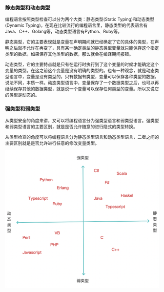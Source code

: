 ### 静态类型和动态类型

编程语言按照类型检查可以分为两个大类：静态类型(Static Typing)和动态类型(Dynamic Typing)。在现在比较流行的编程语言里，静态类型的代表语言有Java、C++、Golang等，动态类型语言有Python、Ruby等。

静态类型，它的主要表现就是变量在声明期间就已经确定了它的具体的类型，在声明之后就不允许在再变了，具有某一确定类型的静态类型变量就只能保存这个指定类型的数据。如果保存其他类型的数据，那么就会在编译期间报错。

动态类型，它的主要特点就是只有在运行时执行到了这个变量的时候才能确定这个变量的类型。在这之前这个变量是没有明确的类型的。也有一种观念，就是动态类型语言中，变量是没有类型的，只有数据有类型，变量可以保存各种类型的数据。说法不同，本质一样。动态类型语言中，变量保存了一个数据类型之后，也可以再继续保存其他的数据类型，就是说一个变量可以保存任何类型的变量。所以又说它的类型是动态的。

### 强类型和弱类型

从类型安全的角度来讲，又可以将编程语言分为强类型语言和弱类型语言。强类型和弱类型语言的主要区别，就是是否允许随意的进行隐式的类型转换。

从类型检查的角度可以将编程语言分为静态类型语言和动态类型语言，二者之间的主要区别就是是否允许进行任意的修改变量类型。

![强类型、弱类型和静态类型、动态类型](./images/i12.png)